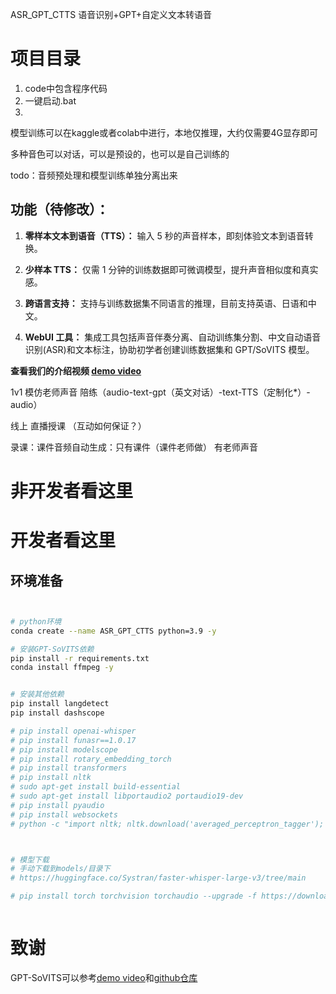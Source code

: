 ASR_GPT_CTTS
语音识别+GPT+自定义文本转语音

# 项目目录
1. code中包含程序代码
2. 一键启动.bat
3. 

模型训练可以在kaggle或者colab中进行，本地仅推理，大约仅需要4G显存即可


多种音色可以对话，可以是预设的，也可以是自己训练的


todo：音频预处理和模型训练单独分离出来




## 功能（待修改）：

1. **零样本文本到语音（TTS）：** 输入 5 秒的声音样本，即刻体验文本到语音转换。

2. **少样本 TTS：** 仅需 1 分钟的训练数据即可微调模型，提升声音相似度和真实感。

3. **跨语言支持：** 支持与训练数据集不同语言的推理，目前支持英语、日语和中文。

4. **WebUI 工具：** 集成工具包括声音伴奏分离、自动训练集分割、中文自动语音识别(ASR)和文本标注，协助初学者创建训练数据集和 GPT/SoVITS 模型。

**查看我们的介绍视频 [demo video](https://www.bilibili.com/video/BV12g4y1m7Uw)**



1v1 模仿老师声音 陪练（audio-text-gpt（英文对话）-text-TTS（定制化*）-audio）


线上 直播授课 （互动如何保证？）

录课：课件音频自动生成：只有课件（课件老师做） 有老师声音  

# 非开发者看这里

# 开发者看这里


## 环境准备
```bash


# python环境
conda create --name ASR_GPT_CTTS python=3.9 -y

# 安装GPT-SoVITS依赖
pip install -r requirements.txt
conda install ffmpeg -y


# 安装其他依赖
pip install langdetect
pip install dashscope

# pip install openai-whisper
# pip install funasr==1.0.17
# pip install modelscope
# pip install rotary_embedding_torch
# pip install transformers
# pip install nltk
# sudo apt-get install build-essential
# sudo apt-get install libportaudio2 portaudio19-dev
# pip install pyaudio
# pip install websockets
# python -c "import nltk; nltk.download('averaged_perceptron_tagger'); nltk.download('cmudict')" # 可能要开代理



# 模型下载
# 手动下载到models/目录下
# https://huggingface.co/Systran/faster-whisper-large-v3/tree/main

# pip install torch torchvision torchaudio --upgrade -f https://download.pytorch.org/whl/cu101/torch_stable.html



```


# 致谢

GPT-SoVITS可以参考[demo video](https://www.bilibili.com/video/BV12g4y1m7Uw)和[github仓库](https://github.com/RVC-Boss/GPT-SoVITS)
